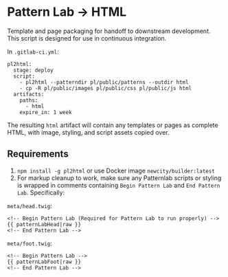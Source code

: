 # Pattern Lab -> HTML

Template and page packaging for handoff to downstream development. This script is designed for use in continuous integration.

In `.gitlab-ci.yml`:

```
pl2html:
  stage: deploy
  script:
    - pl2html --patterndir pl/public/patterns --outdir html
    - cp -R pl/public/images pl/public/css pl/public/js html
  artifacts:
    paths:
      - html
    expire_in: 1 week
```

The resulting `html` artifact will contain any templates or pages as complete HTML, with image, styling, and script assets copied over. 

## Requirements

1. `npm install -g pl2html` or use Docker image `newcity/builder:latest`
2. For markup cleanup to work, make sure any Patternlab scripts or styling is wrapped in comments containing `Begin Pattern Lab` and `End Pattern Lab`.  Specifically:

`meta/head.twig`:
```
<!-- Begin Pattern Lab (Required for Pattern Lab to run properly) -->
{{ patternLabHead|raw }}
<!-- End Pattern Lab -->
```

`meta/foot.twig`:
```
<!-- Begin Pattern Lab -->
{{ patternLabFoot|raw }}
<!-- End Pattern Lab -->
```
